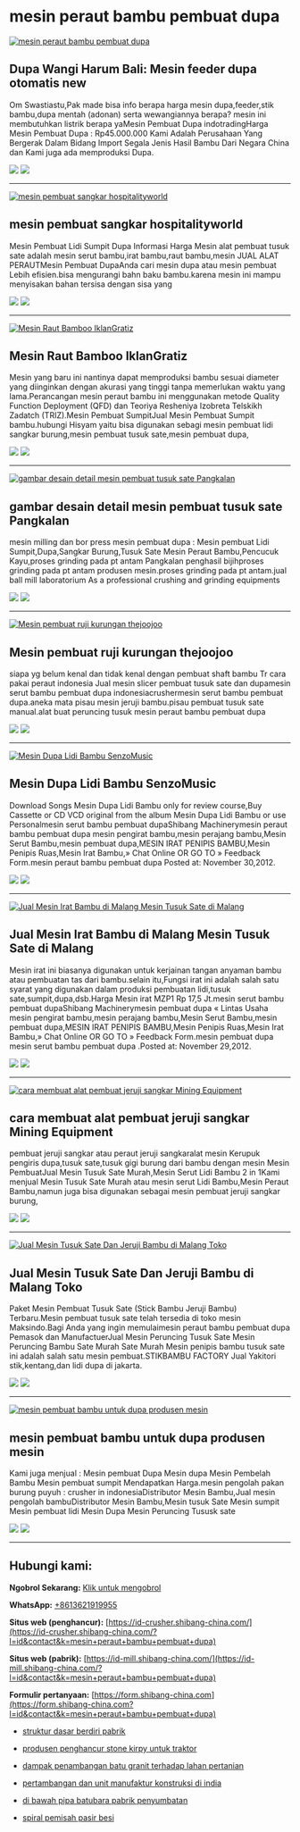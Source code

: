 # mesin peraut bambu pembuat dupa

<a href="https://swt.shibang-china.com/?l=id&img&k=mesin+peraut+bambu+pembuat+dupa" target="_blank">![mesin peraut bambu pembuat dupa](http://static.shibang-china.com/all-800x300/376.jpg)</a>

## Dupa Wangi Harum Bali: Mesin feeder dupa otomatis new
Om Swastiastu,Pak made bisa info berapa harga mesin dupa,feeder,stik bambu,dupa mentah (adonan) serta wewangiannya berapa? mesin ini membutuhkan listrik berapa yaMesin Pembuat Dupa indotradingHarga Mesin Pembuat Dupa : Rp45.000.000 Kami Adalah Perusahaan Yang Bergerak Dalam Bidang Import Segala Jenis Hasil Bambu Dari Negara China dan Kami juga ada memproduksi Dupa.


<a href="https://whatsapp.shibangsoft.com/WhatsApp.php" target="_blank" title="WhatsApp">![](http://static.shibang-china.com/icon/whatsapp.png)</a> <a href="https://swt.shibang-china.com/?l=id&icon&k=mesin+peraut+bambu+pembuat+dupa" target="_blank">![](http://static.shibang-china.com/icon/chat-id.png)</a>

---

<a href="https://swt.shibang-china.com/?l=id&img&k=mesin+peraut+bambu+pembuat+dupa" target="_blank">![mesin pembuat sangkar hospitalityworld](http://static.shibang-china.com/all-800x300/708.jpg)</a>

## mesin pembuat sangkar hospitalityworld
Mesin Pembuat Lidi Sumpit Dupa Informasi Harga Mesin alat pembuat tusuk sate adalah mesin serut bambu,irat bambu,raut bambu,mesin JUAL ALAT PERAUTMesin Pembuat DupaAnda cari mesin dupa atau mesin pembuat Lebih efisien.bisa mengurangi bahn baku bambu.karena mesin ini mampu menyisakan bahan tersisa dengan sisa yang


<a href="https://whatsapp.shibangsoft.com/WhatsApp.php" target="_blank" title="WhatsApp">![](http://static.shibang-china.com/icon/whatsapp.png)</a> <a href="https://swt.shibang-china.com/?l=id&icon&k=mesin+peraut+bambu+pembuat+dupa" target="_blank">![](http://static.shibang-china.com/icon/chat-id.png)</a>

---

<a href="https://swt.shibang-china.com/?l=id&img&k=mesin+peraut+bambu+pembuat+dupa" target="_blank">![Mesin Raut Bamboo IklanGratiz](http://static.shibang-china.com/all-800x300/634.jpg)</a>

## Mesin Raut Bamboo IklanGratiz
Mesin yang baru ini nantinya dapat memproduksi bambu sesuai diameter yang diinginkan dengan akurasi yang tinggi tanpa memerlukan waktu yang lama.Perancangan mesin peraut bambu ini menggunakan metode Quality Function Deployment (QFD) dan Teoriya Resheniya Izobreta Telskikh Zadatch (TRIZ).Mesin Pembuat SumpitJual Mesin Pembuat Sumpit bambu.hubungi Hisyam yaitu bisa digunakan sebagi mesin pembuat lidi sangkar burung,mesin pembuat tusuk sate,mesin pembuat dupa,


<a href="https://whatsapp.shibangsoft.com/WhatsApp.php" target="_blank" title="WhatsApp">![](http://static.shibang-china.com/icon/whatsapp.png)</a> <a href="https://swt.shibang-china.com/?l=id&icon&k=mesin+peraut+bambu+pembuat+dupa" target="_blank">![](http://static.shibang-china.com/icon/chat-id.png)</a>

---

<a href="https://swt.shibang-china.com/?l=id&img&k=mesin+peraut+bambu+pembuat+dupa" target="_blank">![gambar desain detail mesin pembuat tusuk sate Pangkalan](http://static.shibang-china.com/all-800x300/1504.jpg)</a>

## gambar desain detail mesin pembuat tusuk sate Pangkalan
mesin milling dan bor press mesin pembuat dupa : Mesin pembuat Lidi Sumpit,Dupa,Sangkar Burung,Tusuk Sate Mesin Peraut Bambu,Pencucuk Kayu,proses grinding pada pt antam Pangkalan penghasil bijihproses grinding pada pt antam produsen mesin.proses grinding pada pt antam.jual ball mill laboratorium As a professional crushing and grinding equipments


<a href="https://whatsapp.shibangsoft.com/WhatsApp.php" target="_blank" title="WhatsApp">![](http://static.shibang-china.com/icon/whatsapp.png)</a> <a href="https://swt.shibang-china.com/?l=id&icon&k=mesin+peraut+bambu+pembuat+dupa" target="_blank">![](http://static.shibang-china.com/icon/chat-id.png)</a>

---

<a href="https://swt.shibang-china.com/?l=id&img&k=mesin+peraut+bambu+pembuat+dupa" target="_blank">![Mesin pembuat ruji kurungan thejoojoo](http://static.shibang-china.com/all-800x300/965.jpg)</a>

## Mesin pembuat ruji kurungan thejoojoo
siapa yg belum kenal dan tidak kenal dengan pembuat shaft bambu Tr cara pakai peraut indonesia Jual mesin slicer pembuat tusuk sate dan dupamesin serut bambu pembuat dupa indonesiacrushermesin serut bambu pembuat dupa.aneka mata pisau mesin jeruji bambu.pisau pembuat tusuk sate manual.alat buat peruncing tusuk mesin peraut bambu pembuat dupa


<a href="https://whatsapp.shibangsoft.com/WhatsApp.php" target="_blank" title="WhatsApp">![](http://static.shibang-china.com/icon/whatsapp.png)</a> <a href="https://swt.shibang-china.com/?l=id&icon&k=mesin+peraut+bambu+pembuat+dupa" target="_blank">![](http://static.shibang-china.com/icon/chat-id.png)</a>

---

<a href="https://swt.shibang-china.com/?l=id&img&k=mesin+peraut+bambu+pembuat+dupa" target="_blank">![Mesin Dupa Lidi Bambu SenzoMusic](http://static.shibang-china.com/all-800x300/565.jpg)</a>

## Mesin Dupa Lidi Bambu SenzoMusic
Download Songs Mesin Dupa Lidi Bambu only for review course,Buy Cassette or CD VCD original from the album Mesin Dupa Lidi Bambu or use Personalmesin serut bambu pembuat dupaShibang Machinerymesin peraut bambu pembuat dupa mesin pengirat bambu,mesin perajang bambu,Mesin Serut Bambu,mesin pembuat dupa,MESIN IRAT PENIPIS BAMBU,Mesin Penipis Ruas,Mesin Irat Bambu,» Chat Online OR GO TO » Feedback Form.mesin peraut bambu pembuat dupa Posted at: November 30,2012.


<a href="https://whatsapp.shibangsoft.com/WhatsApp.php" target="_blank" title="WhatsApp">![](http://static.shibang-china.com/icon/whatsapp.png)</a> <a href="https://swt.shibang-china.com/?l=id&icon&k=mesin+peraut+bambu+pembuat+dupa" target="_blank">![](http://static.shibang-china.com/icon/chat-id.png)</a>

---

<a href="https://swt.shibang-china.com/?l=id&img&k=mesin+peraut+bambu+pembuat+dupa" target="_blank">![Jual Mesin Irat Bambu di Malang Mesin Tusuk Sate di Malang](http://static.shibang-china.com/all-800x300/287.jpg)</a>

## Jual Mesin Irat Bambu di Malang Mesin Tusuk Sate di Malang
Mesin irat ini biasanya digunakan untuk kerjainan tangan anyaman bambu atau pembuatan tas dari bambu.selain itu,Fungsi irat ini adalah salah satu syarat yang digunakan dalam produksi pembuatan lidi,tusuk sate,sumpit,dupa,dsb.Harga Mesin irat MZP1 Rp 17,5 Jt.mesin serut bambu pembuat dupaShibang Machinerymesin pembuat dupa « Lintas Usaha mesin pengirat bambu,mesin perajang bambu,Mesin Serut Bambu,mesin pembuat dupa,MESIN IRAT PENIPIS BAMBU,Mesin Penipis Ruas,Mesin Irat Bambu,» Chat Online OR GO TO » Feedback Form.mesin pembuat dupa mesin serut bambu pembuat dupa .Posted at: November 29,2012.


<a href="https://whatsapp.shibangsoft.com/WhatsApp.php" target="_blank" title="WhatsApp">![](http://static.shibang-china.com/icon/whatsapp.png)</a> <a href="https://swt.shibang-china.com/?l=id&icon&k=mesin+peraut+bambu+pembuat+dupa" target="_blank">![](http://static.shibang-china.com/icon/chat-id.png)</a>

---

<a href="https://swt.shibang-china.com/?l=id&img&k=mesin+peraut+bambu+pembuat+dupa" target="_blank">![cara membuat alat pembuat jeruji sangkar Mining Equipment](http://static.shibang-china.com/all-800x300/1238.jpg)</a>

## cara membuat alat pembuat jeruji sangkar Mining Equipment
pembuat jeruji sangkar atau peraut jeruji sangkaralat mesin Kerupuk pengiris dupa,tusuk sate,tusuk gigi burung dari bambu dengan mesin Mesin PembuatJual Mesin Tusuk Sate Murah,Mesin Serut Lidi Bambu 2 in 1Kami menjual Mesin Tusuk Sate Murah atau mesin serut Lidi Bambu,Mesin Peraut Bambu,namun juga bisa digunakan sebagai mesin pembuat jeruji sangkar burung,


<a href="https://whatsapp.shibangsoft.com/WhatsApp.php" target="_blank" title="WhatsApp">![](http://static.shibang-china.com/icon/whatsapp.png)</a> <a href="https://swt.shibang-china.com/?l=id&icon&k=mesin+peraut+bambu+pembuat+dupa" target="_blank">![](http://static.shibang-china.com/icon/chat-id.png)</a>

---

<a href="https://swt.shibang-china.com/?l=id&img&k=mesin+peraut+bambu+pembuat+dupa" target="_blank">![Jual Mesin Tusuk Sate Dan Jeruji Bambu di Malang Toko](http://static.shibang-china.com/all-800x300/132.jpg)</a>

## Jual Mesin Tusuk Sate Dan Jeruji Bambu di Malang Toko
Paket Mesin Pembuat Tusuk Sate (Stick Bambu Jeruji Bambu) Terbaru.Mesin pembuat tusuk sate telah tersedia di toko mesin Maksindo.Bagi Anda yang ingin memulaimesin peraut bambu pembuat dupa Pemasok dan ManufactuerJual Mesin Peruncing Tusuk Sate Mesin Peruncing Bambu Sate Murah Sate Murah Mesin penipis bambu tusuk sate ini adalah salah satu mesin pembuat.STIKBAMBU FACTORY Jual Yakitori stik,kentang,dan lidi dupa di jakarta.


<a href="https://whatsapp.shibangsoft.com/WhatsApp.php" target="_blank" title="WhatsApp">![](http://static.shibang-china.com/icon/whatsapp.png)</a> <a href="https://swt.shibang-china.com/?l=id&icon&k=mesin+peraut+bambu+pembuat+dupa" target="_blank">![](http://static.shibang-china.com/icon/chat-id.png)</a>

---

<a href="https://swt.shibang-china.com/?l=id&img&k=mesin+peraut+bambu+pembuat+dupa" target="_blank">![mesin pembuat bambu untuk dupa produsen mesin](http://static.shibang-china.com/all-800x300/374.jpg)</a>

## mesin pembuat bambu untuk dupa produsen mesin
Kami juga menjual : Mesin pembuat Dupa Mesin dupa Mesin Pembelah Bambu Mesin pembuat sumpit Mendapatkan Harga.mesin pengolah pakan burung puyuh : crusher in indonesiaDistributor Mesin Bambu,Jual mesin pengolah bambuDistributor Mesin Bambu,Mesin tusuk Sate Mesin sumpit Mesin pembuat lidi Mesin Dupa Mesin Peruncing Tususk sate


<a href="https://whatsapp.shibangsoft.com/WhatsApp.php" target="_blank" title="WhatsApp">![](http://static.shibang-china.com/icon/whatsapp.png)</a> <a href="https://swt.shibang-china.com/?l=id&icon&k=mesin+peraut+bambu+pembuat+dupa" target="_blank">![](http://static.shibang-china.com/icon/chat-id.png)</a>

---
## Hubungi kami:

**Ngobrol Sekarang:** [Klik untuk mengobrol](https://swt.shibang-china.com?l=id&contact&k=mesin+peraut+bambu+pembuat+dupa)

**WhatsApp:**  [+8613621919955](https://whatsapp.shibangsoft.com/WhatsApp.php)

**Situs web (penghancur):** [https://id-crusher.shibang-china.com/](https://id-crusher.shibang-china.com/?l=id&contact&k=mesin+peraut+bambu+pembuat+dupa)

**Situs web (pabrik):** [https://id-mill.shibang-china.com/](https://id-mill.shibang-china.com/?l=id&contact&k=mesin+peraut+bambu+pembuat+dupa)

**Formulir pertanyaan:** [https://form.shibang-china.com](https://form.shibang-china.com?l=id&contact&k=mesin+peraut+bambu+pembuat+dupa)

* [struktur dasar berdiri pabrik](../36/struktur%20dasar%20berdiri%20pabrik.md)

* [produsen penghancur stone kirpy untuk traktor](../31/produsen%20penghancur%20stone%20kirpy%20untuk%20traktor.md)

* [dampak penambangan batu granit terhadap lahan pertanian](../39/dampak%20penambangan%20batu%20granit%20terhadap%20lahan%20pertanian.md)

* [pertambangan dan unit manufaktur konstruksi di india](../38/pertambangan%20dan%20unit%20manufaktur%20konstruksi%20di%20india.md)

* [di bawah pipa batubara pabrik penyumbatan](../39/di%20bawah%20pipa%20batubara%20pabrik%20penyumbatan.md)

* [spiral pemisah pasir besi](../31/spiral%20pemisah%20pasir%20besi.md)